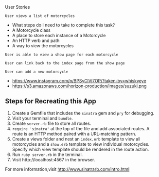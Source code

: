 User Stories

```User views a list of motorcycles```
* What steps do I need to take to complete this task?  
* A Motorcycle class  
* A place to store each instance of a Motorcycle  
* An HTTP verb and path  
* A way to view the motorcycles

```User is able to view a show page for each motorcycle```

```User can link back to the index page from the show page```

```User can add a new motorcycle```

* https://www.instagram.com/p/BPSyClVj7OP/?taken-by=whiskyeye
* https://s3.amazonaws.com/horizon-production/images/suzuki.png













## Steps for Recreating this App

1. Create a Gemfile that includes the `sinatra` gem and `pry` for debugging.
2. Visit your terminal and `bundle`.
3. Create `server.rb` file to store all routes.
4. `require 'sinatra'` at the top of the file and add associated routes. A route is an HTTP method paired with a URL-matching pattern.
5. Create a views folder and nest an `index.erb` template to view all motorcycles and a `show.erb` template to view individual motorcycles. Specify which view template should be rendered in the route action.
6. Run `ruby server.rb` in the terminal.
7. Visit http://localhost:4567 in the browser.

For more information,visit http://www.sinatrarb.com/intro.html
